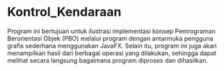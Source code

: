 # Kontrol_Kendaraan
Program ini bertujuan untuk ilustrasi implementasi konsep Pemrograman Berorientasi Objek (PBO) melalui program dengan antarmuka pengguna grafis sederhana menggunakan JavaFX. Selain itu, program ini juga akan menampilkan hasil dari berbagai operasi yang dilakukan, sehingga dapat melihat secara langsung bagaimana program diproses dan dihasilkan.
